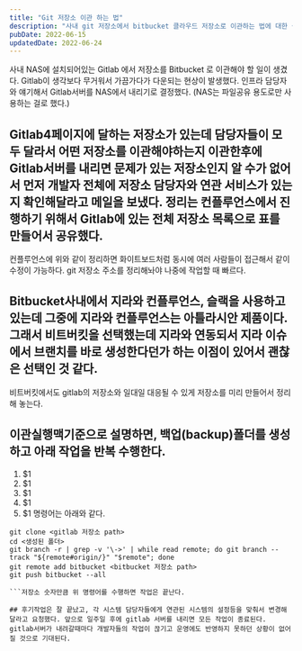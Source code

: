 ```yaml
---
title: "Git 저장소 이관 하는 법"
description: "사내 git 저장소에서 bitbucket 클라우드 저장소로 이관하는 법에 대한 설명"
pubDate: 2022-06-15
updatedDate: 2022-06-24
---
```


사내 NAS에 설치되어있는 Gitlab 에서 저장소를 Bitbucket 로 이관해야 할 일이 생겼다. Gitlab이 생각보다 무거워서 가끔가다가 다운되는 현상이 발생했다. 인프라 담당자와 얘기해서 Gitlab서버를 NAS에서 내리기로 결정했다. (NAS는 파일공유 용도로만 사용하는 걸로 했다.)

## Gitlab4페이지에 달하는 저장소가 있는데 담당자들이 모두 달라서 어떤 저장소를 이관해야하는지 이관한후에 Gitlab서버를 내리면 문제가 있는 저장소인지 알 수가 없어서 먼저 개발자 전체에 저장소 담당자와 연관 서비스가 있는지 확인해달라고 메일을 보냈다. 정리는 컨플루언스에서 진행하기 위해서 Gitlab에 있는 전체 저장소 목록으로 표를 만들어서 공유했다.

컨플루언스에 위와 같이 정리하면 화이트보드처럼 동시에 여러 사람들이 접근해서 같이 수정이 가능하다.
git 저장소 주소를 정리해놔야 나중에 작업할 때 빠르다.

## Bitbucket사내에서 지라와 컨플루언스, 슬랙을 사용하고 있는데 그중에 지라와 컨플루언스는 아틀라시안 제품이다. 그래서 비트버킷을 선택했는데 지라와 연동되서 지라 이슈에서 브랜치를 바로 생성한다던가 하는 이점이 있어서 괜찮은 선택인 것 같다.

비트버킷에서도 gitlab의 저장소와 일대일 대응될 수 있게 저장소를 미리 만들어서 정리해 놓는다.

## 이관실행맥기준으로 설명하면, 백업(backup)폴더를 생성하고 아래 작업을 반복 수행한다.

1. $1
2. $1
3. $1
4. $1
5. $1
명령어는 아래와 같다.
```
git clone <gitlab 저장소 path>
cd <생성된 폴더>
git branch -r | grep -v '\->' | while read remote; do git branch --track "${remote#origin/}" "$remote"; done
git remote add bitbucket <bitbucket 저장소 path>
git push bitbucket --all

```저장소 숫자만큼 위 명령어를 수행하면 작업은 끝난다.

## 후기작업은 잘 끝났고, 각 시스템 담당자들에게 연관된 시스템의 설정등을 맞춰서 변경해달라고 요청했다. 앞으로 일주일 후에 gitlab 서버를 내리면 모든 작업이 종료된다. gitlab서버가 내려갈때마다 개발자들의 작업이 끊기고 운영에도 반영하지 못하던 상황이 없어질 것으로 기대된다.